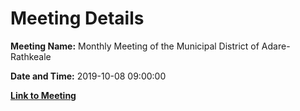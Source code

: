 # Meeting Details

**Meeting Name:** Monthly Meeting of the Municipal District of Adare-Rathkeale

**Date and Time:** 2019-10-08 09:00:00

**[Link to Meeting](https://www.limerick.ie/council/whats-on/monthly-meeting-municipal-district-adare-rathkeale-50)**
